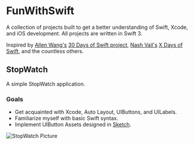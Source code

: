# FunWithSwift
A collection of projects built to get a better understanding of Swift, Xcode, and iOS development. All projects are written in Swift 3.   

Inspired by [Allen Wang's](https://twitter.com/creativewang) [30 Days of Swift project](https://github.com/allenwong/30DaysofSwift), [Nash Vail's](https://twitter.com/NashVail) [X Days of Swift](https://github.com/nashvail/X-Days-of-Swift), and the countless others. 


## StopWatch

A simple StopWatch application.  

### Goals  
* Get acquainted with Xcode, Auto Layout, UIButtons, and UILabels.
* Familiarize myself with basic Swift syntax.
* Implement UIButton Assets designed in [Sketch](https://www.sketchapp.com).

![StopWatch Picture](https://raw.githubusercontent.com/dylanfrankcom/Screenshots/master/StopWatch%20Screenshot.png?token=AKn7WbSTy5cSirsQuEgGGrYDolvtzEMZks5ZLrmRwA%3D%3D)
